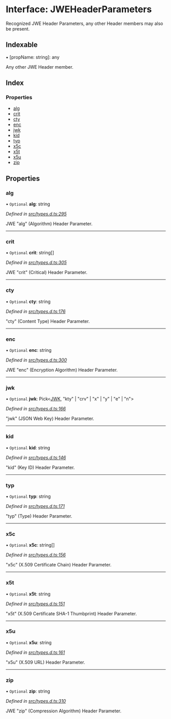 # Interface: JWEHeaderParameters

Recognized JWE Header Parameters, any other Header members
may also be present.

## Indexable

▪ [propName: string]: any

Any other JWE Header member.

## Index

### Properties

* [alg](_types_d_.jweheaderparameters.md#alg)
* [crit](_types_d_.jweheaderparameters.md#crit)
* [cty](_types_d_.jweheaderparameters.md#cty)
* [enc](_types_d_.jweheaderparameters.md#enc)
* [jwk](_types_d_.jweheaderparameters.md#jwk)
* [kid](_types_d_.jweheaderparameters.md#kid)
* [typ](_types_d_.jweheaderparameters.md#typ)
* [x5c](_types_d_.jweheaderparameters.md#x5c)
* [x5t](_types_d_.jweheaderparameters.md#x5t)
* [x5u](_types_d_.jweheaderparameters.md#x5u)
* [zip](_types_d_.jweheaderparameters.md#zip)

## Properties

### alg

• `Optional` **alg**: string

*Defined in [src/types.d.ts:295](https://github.com/panva/jose/blob/v3.3.2/src/types.d.ts#L295)*

JWE "alg" (Algorithm) Header Parameter.

___

### crit

• `Optional` **crit**: string[]

*Defined in [src/types.d.ts:305](https://github.com/panva/jose/blob/v3.3.2/src/types.d.ts#L305)*

JWE "crit" (Critical) Header Parameter.

___

### cty

• `Optional` **cty**: string

*Defined in [src/types.d.ts:176](https://github.com/panva/jose/blob/v3.3.2/src/types.d.ts#L176)*

"cty" (Content Type) Header Parameter.

___

### enc

• `Optional` **enc**: string

*Defined in [src/types.d.ts:300](https://github.com/panva/jose/blob/v3.3.2/src/types.d.ts#L300)*

JWE "enc" (Encryption Algorithm) Header Parameter.

___

### jwk

• `Optional` **jwk**: Pick\<[JWK](_types_d_.jwk.md), \"kty\" \| \"crv\" \| \"x\" \| \"y\" \| \"e\" \| \"n\">

*Defined in [src/types.d.ts:166](https://github.com/panva/jose/blob/v3.3.2/src/types.d.ts#L166)*

"jwk" (JSON Web Key) Header Parameter.

___

### kid

• `Optional` **kid**: string

*Defined in [src/types.d.ts:146](https://github.com/panva/jose/blob/v3.3.2/src/types.d.ts#L146)*

"kid" (Key ID) Header Parameter.

___

### typ

• `Optional` **typ**: string

*Defined in [src/types.d.ts:171](https://github.com/panva/jose/blob/v3.3.2/src/types.d.ts#L171)*

"typ" (Type) Header Parameter.

___

### x5c

• `Optional` **x5c**: string[]

*Defined in [src/types.d.ts:156](https://github.com/panva/jose/blob/v3.3.2/src/types.d.ts#L156)*

"x5c" (X.509 Certificate Chain) Header Parameter.

___

### x5t

• `Optional` **x5t**: string

*Defined in [src/types.d.ts:151](https://github.com/panva/jose/blob/v3.3.2/src/types.d.ts#L151)*

"x5t" (X.509 Certificate SHA-1 Thumbprint) Header Parameter.

___

### x5u

• `Optional` **x5u**: string

*Defined in [src/types.d.ts:161](https://github.com/panva/jose/blob/v3.3.2/src/types.d.ts#L161)*

"x5u" (X.509 URL) Header Parameter.

___

### zip

• `Optional` **zip**: string

*Defined in [src/types.d.ts:310](https://github.com/panva/jose/blob/v3.3.2/src/types.d.ts#L310)*

JWE "zip" (Compression Algorithm) Header Parameter.
